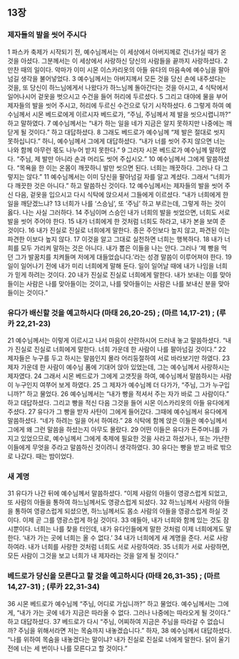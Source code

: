 ## 13장
### 제자들의 발을 씻어 주시다
1 파스카 축제가 시작되기 전, 예수님께서는 이 세상에서 아버지께로 건너가실 때가 온 것을 아셨다. 그분께서는 이 세상에서 사랑하신 당신의 사람들을 끝까지 사랑하셨다.
2 만찬 때의 일이다. 악마가 이미 시몬 이스카리옷의 아들 유다의 마음속에 예수님을 팔아넘길 생각을 불어넣었다.
3 예수님께서는 아버지께서 모든 것을 당신 손에 내주셨다는 것을, 또 당신이 하느님에게서 나왔다가 하느님께 돌아간다는 것을 아시고,
4 식탁에서 일어나시어 겉옷을 벗으시고 수건을 들어 허리에 두르셨다.
5 그리고 대야에 물을 부어 제자들의 발을 씻어 주시고, 허리에 두르신 수건으로 닦기 시작하셨다.
6 그렇게 하여 예수님께서 시몬 베드로에게 이르시자 베드로가, “주님, 주님께서 제 발을 씻으시렵니까?” 하고 말하였다.
7 예수님께서는 “내가 하는 일을 네가 지금은 알지 못하지만 나중에는 깨닫게 될 것이다.” 하고 대답하셨다.
8 그래도 베드로가 예수님께 “제 발은 절대로 씻지 못하십니다.” 하니, 예수님께서 그에게 대답하셨다. “내가 너를 씻어 주지 않으면 너는 나와 함께 아무런 몫도 나누어 받지 못한다.”
9 그러자 시몬 베드로가 예수님께 말하였다. “주님, 제 발만 아니라 손과 머리도 씻어 주십시오.”
10 예수님께서 그에게 말씀하셨다. “목욕을 한 이는 온몸이 깨끗하니 발만 씻으면 된다. 너희는 깨끗하다. 그러나 다 그렇지는 않다.”
11 예수님께서는 이미 당신을 팔아넘길 자를 알고 계셨다. 그래서 “너희가 다 깨끗한 것은 아니다.” 하고 말씀하신 것이다.
12 예수님께서는 제자들의 발을 씻어 주신 다음, 겉옷을 입으시고 다시 식탁에 앉으셔서 그들에게 이르셨다. “내가 너희에게 한 일을 깨닫겠느냐?
13 너희가 나를 ‘스승님’, 또 ‘주님’ 하고 부르는데, 그렇게 하는 것이 옳다. 나는 사실 그러하다.
14 주님이며 스승인 내가 너희의 발을 씻었으면, 너희도 서로 발을 씻어 주어야 한다.
15 내가 너희에게 한 것처럼 너희도 하라고, 내가 본을 보여 준 것이다.
16 내가 진실로 진실로 너희에게 말한다. 종은 주인보다 높지 않고, 파견된 이는 파견한 이보다 높지 않다.
17 이것을 알고 그대로 실천하면 너희는 행복하다.
18 내가 너희를 모두 가리켜 말하는 것은 아니다. 내가 뽑은 이들을 나는 안다. 그러나 ‘제 빵을 먹던 그가 발꿈치를 치켜들며 저에게 대들었습니다.’라는 성경 말씀이 이루어져야 한다.
19 일이 일어나기 전에 내가 미리 너희에게 말해 둔다. 일이 일어날 때에 내가 나임을 너희가 믿게 하려는 것이다.
20 내가 진실로 진실로 너희에게 말한다. 내가 보내는 이를 맞아들이는 사람은 나를 맞아들이는 것이고, 나를 맞아들이는 사람은 나를 보내신 분을 맞아들이는 것이다.”
### 유다가 배신할 것을 예고하시다 (마태 26,20-25) ;  (마르 14,17-21) ;  (루카 22,21-23)
21 예수님께서는 이렇게 이르시고 나서 마음이 산란하시어 드러내 놓고 말씀하셨다. “내가 진실로 진실로 너희에게 말한다. 너희 가운데 한 사람이 나를 팔아넘길 것이다.”
22 제자들은 누구를 두고 하시는 말씀인지 몰라 어리둥절하여 서로 바라보기만 하였다.
23 제자 가운데 한 사람이 예수님 품에 기대어 앉아 있었는데, 그는 예수님께서 사랑하시는 제자였다.
24 그래서 시몬 베드로가 그에게 고갯짓을 하여, 예수님께서 말씀하시는 사람이 누구인지 여쭈어 보게 하였다.
25 그 제자가 예수님께 더 다가가, “주님, 그가 누구입니까?” 하고 물었다.
26 예수님께서는 “내가 빵을 적셔서 주는 자가 바로 그 사람이다.” 하고 대답하셨다. 그리고 빵을 적신 다음 그것을 들어 시몬 이스카리옷의 아들 유다에게 주셨다.
27 유다가 그 빵을 받자 사탄이 그에게 들어갔다. 그때에 예수님께서 유다에게 말씀하셨다. “네가 하려는 일을 어서 하여라.”
28 식탁에 함께 앉은 이들은 예수님께서 그에게 왜 그런 말씀을 하셨는지 아무도 몰랐다.
29 어떤 이들은 유다가 돈주머니를 가지고 있었으므로, 예수님께서 그에게 축제에 필요한 것을 사라고 하셨거나, 또는 가난한 이들에게 무엇을 주라고 말씀하신 것이려니 생각하였다.
30 유다는 빵을 받고 바로 밖으로 나갔다. 때는 밤이었다.
### 새 계명
31 유다가 나간 뒤에 예수님께서 말씀하셨다. “이제 사람의 아들이 영광스럽게 되었고, 또 사람의 아들을 통하여 하느님께서도 영광스럽게 되셨다.
32 하느님께서 사람의 아들을 통하여 영광스럽게 되셨으면, 하느님께서도 몸소 사람의 아들을 영광스럽게 하실 것이다. 이제 곧 그를 영광스럽게 하실 것이다.
33 얘들아, 내가 너희와 함께 있는 것도 잠시뿐이다. 너희는 나를 찾을 터인데, 내가 유다인들에게 말한 것처럼 이제 너희에게도 말한다. ‘내가 가는 곳에 너희는 올 수 없다.’
34 내가 너희에게 새 계명을 준다. 서로 사랑하여라. 내가 너희를 사랑한 것처럼 너희도 서로 사랑하여라.
35 너희가 서로 사랑하면, 모든 사람이 그것을 보고 너희가 내 제자라는 것을 알게 될 것이다.”
### 베드로가 당신을 모른다고 할 것을 예고하시다 (마태 26,31-35) ;  (마르 14,27-31) ;  (루카 22,31-34)
36 시몬 베드로가 예수님께 “주님, 어디로 가십니까?” 하고 물었다. 예수님께서는 그에게, “내가 가는 곳에 네가 지금은 따라올 수 없다. 그러나 나중에는 따라오게 될 것이다.” 하고 대답하셨다.
37 베드로가 다시 “주님, 어찌하여 지금은 주님을 따라갈 수 없습니까? 주님을 위해서라면 저는 목숨까지 내놓겠습니다.” 하자,
38 예수님께서 대답하셨다. “나를 위하여 목숨을 내놓겠다는 말이냐? 내가 진실로 진실로 너에게 말한다. 닭이 울기 전에 너는 세 번이나 나를 모른다고 할 것이다.”
